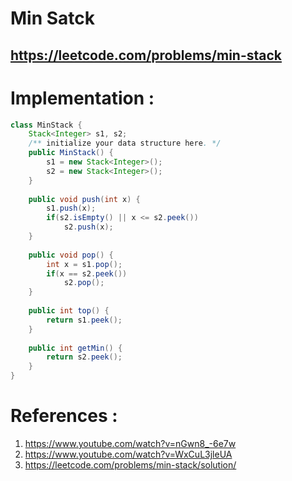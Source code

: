 # Min Satck
## https://leetcode.com/problems/min-stack

# Implementation :

```java
class MinStack {
    Stack<Integer> s1, s2;
    /** initialize your data structure here. */
    public MinStack() {
        s1 = new Stack<Integer>();
        s2 = new Stack<Integer>();
    }
    
    public void push(int x) {
        s1.push(x);
        if(s2.isEmpty() || x <= s2.peek())
            s2.push(x);
    }
    
    public void pop() {
        int x = s1.pop();
        if(x == s2.peek())
            s2.pop();
    }
    
    public int top() {
        return s1.peek();
    }
    
    public int getMin() {
        return s2.peek();
    }
}
```

# References :
1. https://www.youtube.com/watch?v=nGwn8_-6e7w
2. https://www.youtube.com/watch?v=WxCuL3jleUA
3. https://leetcode.com/problems/min-stack/solution/

